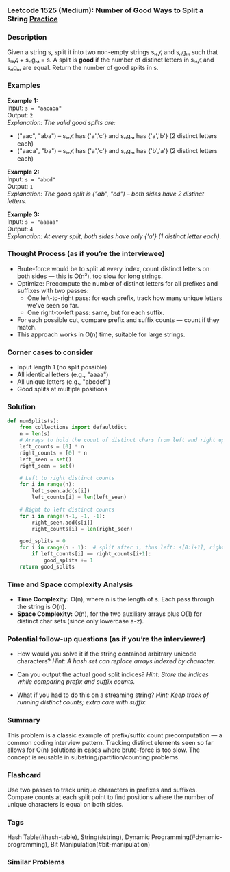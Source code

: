 ### Leetcode 1525 (Medium): Number of Good Ways to Split a String [Practice](https://leetcode.com/problems/number-of-good-ways-to-split-a-string)

### Description  
Given a string s, split it into two non-empty strings sₗₑ𝒻ₜ and sᵣᵢgₕₜ such that sₗₑ𝒻ₜ + sᵣᵢgₕₜ = s. A split is **good** if the number of distinct letters in sₗₑ𝒻ₜ and sᵣᵢgₕₜ are equal. Return the number of good splits in s.

### Examples  

**Example 1:**  
Input: `s = "aacaba"`  
Output: `2`  
*Explanation: The valid good splits are:*
- ("aac", "aba") – sₗₑ𝒻ₜ has {'a','c'} and sᵣᵢgₕₜ has {'a','b'} (2 distinct letters each)
- ("aaca", "ba") – sₗₑ𝒻ₜ has {'a','c'} and sᵣᵢgₕₜ has {'b','a'} (2 distinct letters each)

**Example 2:**  
Input: `s = "abcd"`  
Output: `1`  
*Explanation: The good split is ("ab", "cd") – both sides have 2 distinct letters.*

**Example 3:**  
Input: `s = "aaaaa"`  
Output: `4`  
*Explanation: At every split, both sides have only {'a'} (1 distinct letter each).*  

### Thought Process (as if you’re the interviewee)  
- Brute-force would be to split at every index, count distinct letters on both sides — this is O(n²), too slow for long strings.
- Optimize: Precompute the number of distinct letters for all prefixes and suffixes with two passes:
  - One left-to-right pass: for each prefix, track how many unique letters we've seen so far.
  - One right-to-left pass: same, but for each suffix.
- For each possible cut, compare prefix and suffix counts — count if they match.
- This approach works in O(n) time, suitable for large strings.

### Corner cases to consider  
- Input length 1 (no split possible)
- All identical letters (e.g., "aaaa")
- All unique letters (e.g., "abcdef")
- Good splits at multiple positions

### Solution

```python
def numSplits(s):
    from collections import defaultdict
    n = len(s)
    # Arrays to hold the count of distinct chars from left and right up to each index
    left_counts = [0] * n
    right_counts = [0] * n
    left_seen = set()
    right_seen = set()

    # Left to right distinct counts
    for i in range(n):
        left_seen.add(s[i])
        left_counts[i] = len(left_seen)

    # Right to left distinct counts
    for i in range(n-1, -1, -1):
        right_seen.add(s[i])
        right_counts[i] = len(right_seen)

    good_splits = 0
    for i in range(n - 1):  # split after i, thus left: s[0:i+1], right: s[i+1:]
        if left_counts[i] == right_counts[i+1]:
            good_splits += 1
    return good_splits
```

### Time and Space complexity Analysis  
- **Time Complexity:** O(n), where n is the length of s. Each pass through the string is O(n).
- **Space Complexity:** O(n), for the two auxiliary arrays plus O(1) for distinct char sets (since only lowercase a-z).

### Potential follow-up questions (as if you’re the interviewer)  
- How would you solve it if the string contained arbitrary unicode characters?
  *Hint: A hash set can replace arrays indexed by character.*

- Can you output the actual good split indices?
  *Hint: Store the indices while comparing prefix and suffix counts.*

- What if you had to do this on a streaming string?
  *Hint: Keep track of running distinct counts; extra care with suffix.*

### Summary
This problem is a classic example of prefix/suffix count precomputation — a common coding interview pattern. Tracking distinct elements seen so far allows for O(n) solutions in cases where brute-force is too slow. The concept is reusable in substring/partition/counting problems.


### Flashcard
Use two passes to track unique characters in prefixes and suffixes. Compare counts at each split point to find positions where the number of unique characters is equal on both sides.

### Tags
Hash Table(#hash-table), String(#string), Dynamic Programming(#dynamic-programming), Bit Manipulation(#bit-manipulation)

### Similar Problems
